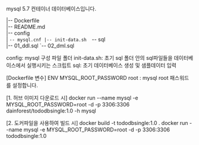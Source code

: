mysql 5.7 컨테이너 데이터베이스입니다.

|-- Dockerfile   
|-- README.md    
|-- config  
|   `-- mysql.cnf
|-- init-data.sh 
`-- sql  
    |-- 01_ddl.sql
    `-- 02_dml.sql

config: mysql 구성 파일 폴더
init-data.sh: 초기 sql 폴더 안의 sql파일들을 데이터베이스에서 실행시키는 스크립트
sql: 초기 데이터베이스 생성 및 샘플데이터 입력

[Dockerfile 변수]
ENV  MYSQL_ROOT_PASSWORD root : mysql root 패스워드를 설정합니다.

[1. 허브 이미지 다운로드 시]
docker run --name mysql -e MYSQL_ROOT_PASSWORD=root -d -p 3306:3306 dainforest/tododbsingle:1.0 -h mysql

[2. 도커파일을 사용하여 빌드 시]
docker build -t tododbsingle:1.0 .
docker run --name mysql -e MYSQL_ROOT_PASSWORD=root -d -p 3306:3306 tododbsingle:1.0
